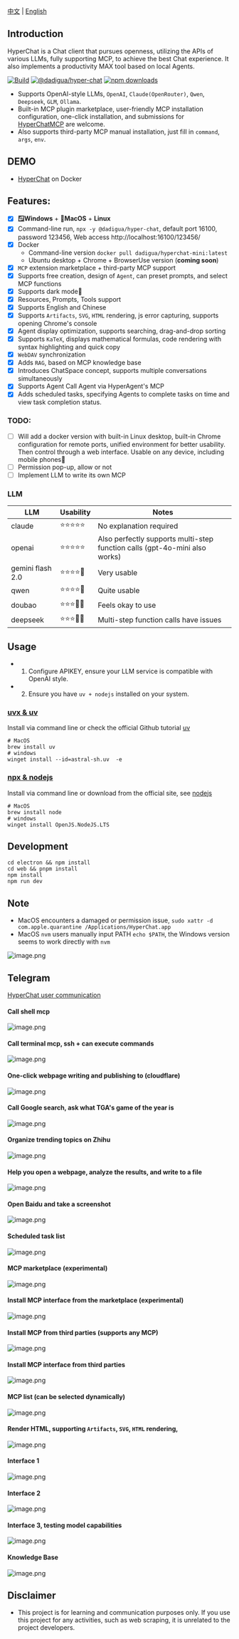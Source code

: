 [中文](README.zh.md) | [English](README.md)


## Introduction

HyperChat is a Chat client that pursues openness, utilizing the APIs of various LLMs, fully supporting MCP, to achieve the best Chat experience. It also implements a productivity MAX tool based on local Agents.

[![Build](https://github.com/BigSweetPotatoStudio/HyperChat/actions/workflows/build.yml/badge.svg)](https://github.com/BigSweetPotatoStudio/HyperChat/actions/workflows/build.yml)
[![@dadigua/hyper-chat](https://img.shields.io/npm/v/%40dadigua%2Fhyper-chat)](https://www.npmjs.com/package/@dadigua/hyper-chat)
[![npm downloads](https://img.shields.io/npm/dm/@dadigua/hyper-chat)](https://npm-stat.com/charts.html?package=@dadigua/hyper-chat)


* Supports OpenAI-style LLMs, `OpenAI`, `Claude(OpenRouter)`, `Qwen`, `Deepseek`, `GLM`, `Ollama`.
* Built-in MCP plugin marketplace, user-friendly MCP installation configuration, one-click installation, and submissions for [HyperChatMCP](https://github.com/BigSweetPotatoStudio/HyperChatMCP) are welcome.
* Also supports third-party MCP manual installation, just fill in `command`, `args`, `env`.

## DEMO

* [HyperChat](https://hyperchat.dadigua.men/123456/) on Docker

## Features:

- [x] **🪟Windows** + **🍏MacOS** + **Linux**
- [x] Command-line run, `npx -y @dadigua/hyper-chat`, default port 16100, password 123456, Web access http://localhost:16100/123456/
- [x] Docker 
    * Command-line version `docker pull dadigua/hyperchat-mini:latest`
    * Ubuntu desktop + Chrome + BrowserUse version (**coming soon**)
- [x] `MCP` extension marketplace + third-party MCP support
- [x] Supports free creation, design of `Agent`, can preset prompts, and select MCP functions
- [x] Supports dark mode🌙
- [x] Resources, Prompts, Tools support
- [x] Supports English and Chinese
- [x] Supports `Artifacts`, `SVG`, `HTML` rendering, js error capturing, supports opening Chrome's console
- [x] Agent display optimization, supports searching, drag-and-drop sorting
- [x] Supports `KaTeX`, displays mathematical formulas, code rendering with syntax highlighting and quick copy
- [x] `WebDAV` synchronization
- [x] Adds `RAG`, based on MCP knowledge base
- [x] Introduces ChatSpace concept, supports multiple conversations simultaneously
- [x] Supports Agent Call Agent via HyperAgent's MCP
- [x] Adds scheduled tasks, specifying Agents to complete tasks on time and view task completion status.

### TODO:

- [ ] Will add a docker version with built-in Linux desktop, built-in Chrome configuration for remote ports, unified environment for better usability. Then control through a web interface. Usable on any device, including mobile phones🤣
- [ ] Permission pop-up, allow or not
- [ ] Implement LLM to write its own MCP

### LLM

| LLM      | Usability    | Notes                         |
| -------- | ------ | ---------------------------- |
| claude   | ⭐⭐⭐⭐⭐  | No explanation required              |
| openai   | ⭐⭐⭐⭐⭐ | Also perfectly supports multi-step function calls (gpt-4o-mini also works) |
| gemini flash 2.0   | ⭐⭐⭐⭐🌙 | Very usable              |
| qwen       | ⭐⭐⭐⭐🌙    | Quite usable                  |
| doubao       | ⭐⭐⭐🌙🌙    | Feels okay to use                  |
| deepseek | ⭐⭐⭐🌙🌙      | Multi-step function calls have issues |

## Usage

* 1. Configure APIKEY, ensure your LLM service is compatible with OpenAI style.
* 2. Ensure you have `uv + nodejs` installed on your system.

### [uvx & uv](https://github.com/astral-sh/uv)

Install via command line or check the official Github tutorial [uv](https://github.com/astral-sh/uv)

```
# MacOS
brew install uv
# windows
winget install --id=astral-sh.uv  -e
```
### [npx & nodejs](https://nodejs.org/en)

Install via command line or download from the official site, see [nodejs](https://nodejs.org/en)
```
# MacOS
brew install node
# windows
winget install OpenJS.NodeJS.LTS
```

## Development

```
cd electron && npm install
cd web && pnpm install
npm install
npm run dev
```


## Note

* MacOS encounters a damaged or permission issue, `sudo xattr -d com.apple.quarantine /Applications/HyperChat.app`
* MacOS `nvm` users manually input PATH `echo $PATH`, the Windows version seems to work directly with `nvm`

![image.png](./images/image47.png)



## Telegram

[HyperChat user communication](https://t.me/dadigua001)

#### Call shell mcp
![image.png](./images/image55.png)

#### Call terminal mcp, ssh + can execute commands
![image.png](./images/image62.png)

#### One-click webpage writing and publishing to (cloudflare)
![image.png](./images/image60.png)

#### Call Google search, ask what TGA's game of the year is
![image.png](./images/image22.png)

#### Organize trending topics on Zhihu
![image.png](./images/image36.png)

#### Help you open a webpage, analyze the results, and write to a file
![image.png](./images/image13.png)

#### Open Baidu and take a screenshot
![image.png](./images/image61.png)


#### Scheduled task list
![image.png](./images/image52.png)

#### MCP marketplace (experimental)
![image.png](./images/image43.png)

#### Install MCP interface from the marketplace (experimental)
![image.png](./images/image45.png)

#### Install MCP from third parties (supports any MCP)
![image.png](./images/image44.png)

#### Install MCP interface from third parties
![image.png](./images/image46.png)

#### MCP list (can be selected dynamically)
![image.png](./images/image21.png)

#### Render HTML, supporting `Artifacts`, `SVG`, `HTML` rendering,
![image.png](./images/image33.png)

#### Interface 1
![image.png](./images/image51.png)

#### Interface 2
![image.png](./images/image34.png)

#### Interface 3, testing model capabilities
![image.png](./images/image48.png)

#### Knowledge Base
![image.png](./images/image50.png)

## Disclaimer

* This project is for learning and communication purposes only. If you use this project for any activities, such as web scraping, it is unrelated to the project developers.